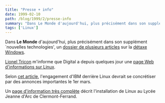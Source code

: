 ```yaml
---
title: "Presse + info"
date: 1999-02-10
path: /blog/1999/2/presse-info
summary: "Dans Le Monde d'aujourd'hui, plus précisément dans son supplément `nouvelles technologies', un dossier de plusieurs articles sur la détaxe Windows."
tags: ['Linux']
---
```


<P>
Dans <B>Le Monde</B> d'aujourd'hui, plus précisément dans son supplément
`nouvelles technologies', un
<A HREF="http://www.lemonde.fr/nvtechno/business/windows/index.htm">dossier
de plusieurs articles</A> sur la <A HREF="http://www.linux-center.org/detaxe/index.shtml">détaxe Windows</A>.
</P>

<P>
<A HREF="mailto:Lionel.Tricon@digital.com">Lionel Tricon</A>
m'informe que Digital a depuis quelques jour une <A HREF="http://www.unix.digital.com/linux/">page Web d'informations sur
Linux</A>.
</P>

<P>
Selon <A HREF="http://www.techweb.com/se/directlink.cgi?CRN19990208S0005">cet article</A>, l'engagement d'IBM derrière Linux devrait
se concrétiser par des annonces importantes le 1er mars.
</P>

<P>
Un <A HREF="http://perso.wanadoo.fr/gerard.blanchet/LinuxJdarc.htm">page d'information très complète</A> décrit l'installation de Linux au Lycée Jeanne d'Arc
de Clermont-Ferrand.
</P>


